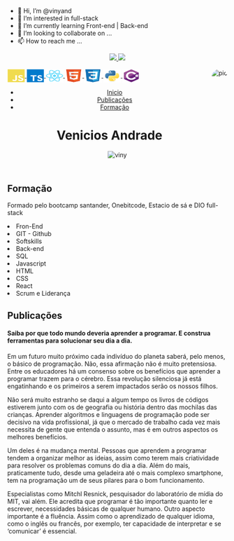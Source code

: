 - 👋 Hi, I’m @vinyand
- 👀 I’m interested in full-stack
- 🌱 I’m currently learning Front-end | Back-end
- 💞️ I’m looking to collaborate on ...
- 📫 How to reach me ...

<!---
vinyand/vinyand is a ✨ special ✨ repository because its `README.md` (this file) appears on your GitHub profile.
You can click the Preview link to take a look at your changes.
--->
<body>
  <div align="center">
  <a href="https://github.com/vinyand">
  <img height="180em" src="https://github-readme-stats.vercel.app/api?username=vinyand&show_icons=true&theme=dracula&include_all_commits=true&count_private=true"/>
  <img height="180em" src="https://github-readme-stats.vercel.app/api/top-langs/?username=rafaballerini&layout=compact&langs_count=7&theme=dracula"/>
</div>
    <div style="display: inline_block"><br>
  <img align="center" alt="Js" height="30" width="40" src="https://raw.githubusercontent.com/devicons/devicon/master/icons/javascript/javascript-plain.svg">
  <img align="center" alt="Ts" height="30" width="40" src="https://raw.githubusercontent.com/devicons/devicon/master/icons/typescript/typescript-plain.svg">
  <img align="center" alt="-React" height="30" width="40" src="https://raw.githubusercontent.com/devicons/devicon/master/icons/react/react-original.svg">
  <img align="center" alt="HTML" height="30" width="40" src="https://raw.githubusercontent.com/devicons/devicon/master/icons/html5/html5-original.svg">
  <img align="center" alt="CSS" height="30" width="40" src="https://raw.githubusercontent.com/devicons/devicon/master/icons/css3/css3-original.svg">
  <img align="center" alt="Python" height="30" width="40" src="https://raw.githubusercontent.com/devicons/devicon/master/icons/python/python-original.svg">
  <img align="center" alt="Csharp" height="30" width="40" src="https://raw.githubusercontent.com/devicons/devicon/master/icons/csharp/csharp-original.svg">
  <img align="right" alt="pic" height="150" style="border-radius:50px;" src="https://media.discordapp.net/attachments/639956127056134178/890373478988013628/Publicacoes_Instagram_1_1.png?width=676&height=676">
</div>
    <header>
      <nav>
        <ul>
          <li><a href='https://github.com/vinyand'>Inicio</a></li>
          <li><a href='#Publicacoes'>Publicações</a></li>
          <li><a href='#Formacao'>Formação</a></li>
        </ul>
      </nav>
      <h1>Venicios Andrade</h1>
      <img src="https://www.facebook.com/photo/?fbid=214929207219381&set=a.100274808684822" alt='viny'>
    </header>
    <main>
      <section class='sec'>
        <article>
          <h2 id='Formacao'>Formação</h2>
          <p>Formado pelo bootcamp santander, Onebitcode, Estacio de sá e DIO full-stack</p>
          <li> Fron-End</li>
          <li>GIT - Github</li>
          <li>Softskills</li>
          <li>Back-end</li>
          <li>SQL</li>
          <li>Javascript</li>
          <li>HTML</li>
          <li>CSS</li>
          <li>React</li>
          <li>Scrum e Liderança</li>
        </article>
          <h2 id='Publicacoes' >Publicações</h2>
           <p><strong><h4>Saiba por que todo mundo deveria aprender a programar. E construa ferramentas para solucionar seu dia a dia.</strong></h4>
             
<p>Em um futuro muito próximo cada indivíduo do planeta saberá, pelo menos, o básico de programação. Não, essa afirmação não é muito pretensiosa. Entre os educadores há um consenso sobre os benefícios que aprender a programar trazem para o cérebro. Essa revolução silenciosa já está engatinhando e os primeiros a serem impactados serão os nossos filhos.</p>

<p>Não será muito estranho se daqui a algum tempo os livros de códigos estiverem junto com os de geografia ou história dentro das mochilas das crianças. Aprender algoritmos e linguagens de programação pode ser decisivo na vida profissional, já que o mercado de trabalho cada vez mais necessita de gente que entenda o assunto, mas é em outros aspectos os melhores benefícios.</p>

<p>Um deles é na mudança mental. Pessoas que aprendem a programar tendem a organizar melhor as ideias, assim como terem mais criatividade para resolver os problemas comuns do dia a dia. Além do mais, praticamente tudo, desde uma geladeira até o mais complexo smartphone, tem na programação um de seus pilares para o bom funcionamento.</p>

<p>Especialistas como Mitchl Resnick, pesquisador do laboratório de mídia do MIT, vai além. Ele acredita que programar é tão importante quanto ler e escrever, necessidades básicas de qualquer humano. Outro aspecto importante é a fluência. Assim como o aprendizado de qualquer idioma, como o inglês ou francês, por exemplo, ter capacidade de interpretar e se ‘comunicar’ é essencial.</p>
        
  </body>
</html>
